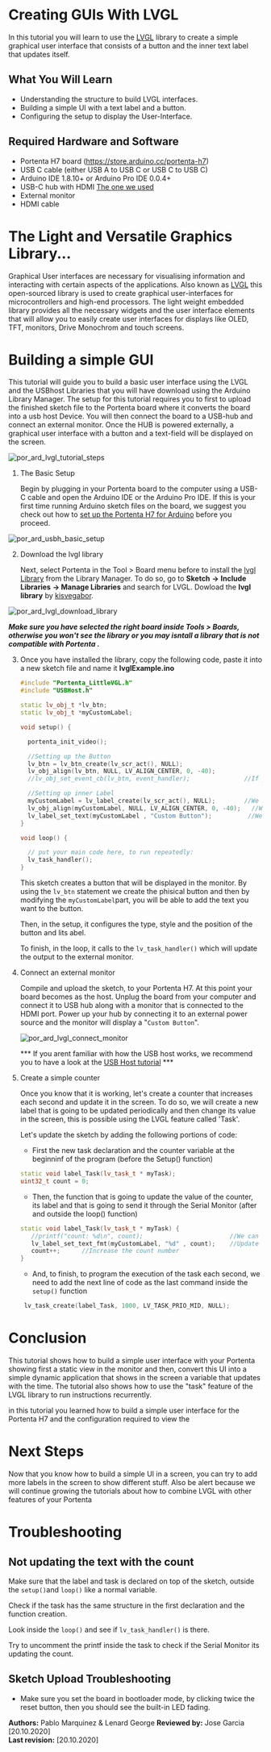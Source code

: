 # Creating GUIs With LVGL  
In this tutorial you will learn to use the [LVGL](https://lvgl.io/) library to create a simple graphical user interface that consists of a button and the inner text label that updates itself.

## What You Will Learn
-   Understanding the structure to build LVGL interfaces.
-   Building a simple UI with a text label and a button. 
-   Configuring the setup to display the User-Interface. 

## Required Hardware and Software
-   Portenta H7 board (<https://store.arduino.cc/portenta-h7>)
-   USB C cable (either USB A to USB C or USB C to USB C)
-   Arduino IDE 1.8.10+  or Arduino Pro IDE 0.0.4+ 
-   USB-C hub with HDMI [The one we used](https://www.dustinhome.se/product/5011166993/travel-port-usb-c-total)
-   External monitor 
-   HDMI cable 

# The Light and Versatile Graphics Library...

Graphical User interfaces are necessary for visualising information and interacting with certain aspects of the applications. Also known as [LVGL](https://lvgl.io/) this open-sourced library is used to create graphical user-interfaces for microcontrollers and high-end processors. The light weight embedded library provides all the necessary widgets and the user interface elements that will allow you to easily  create user interfaces for displays like OLED, TFT, monitors, Drive Monochrom and touch screens.

# Building a simple GUI 

This tutorial will guide you to build a basic user interface using the LVGL and the USBhost Libraries that you will have download using the Arduino Library Manager. The setup for this tutorial requires you to first to upload the finished sketch file to the Portenta board where it converts the board into a usb host Device. You will then connect the board to a USB-hub and connect an external monitor. Once the HUB is powered externally, a graphical user interface with a button and a text-field will be displayed on the screen.

![por_ard_lvgl_tutorial_steps](assets/por_ard_lvgl_tutorial_steps.svg)

1. The Basic Setup

   Begin by plugging in your Portenta board to the computer using a USB-C cable and open the Arduino IDE or the Arduino Pro IDE. If this is your first time running Arduino sketch files on the board, we suggest you check out how to [set up the Portenta H7 for Arduino](https://github.com/bcmi-labs/arduino-pro-content/blob/master/content/tutorials/portenta-h7/por-ard-usb/por-ard-gs) before you proceed.

![por_ard_usbh_basic_setup](assets/por_ard_usbh_basic_setup.svg)

2. Download the lvgl library

   Next, select Portenta in the Tool > Board menu before to install the [lvgl Library](https://github.com/lvgl/lvgl) from the Library Manager. To do so, go to **Sketch** **->** **Include Libraries** **-> Manage Libraries** and search for LVGL. Dowload the **lvgl library** by [kisvegabor](https://github.com/kisvegabor).  

![por_ard_lvgl_download_library](assets/por_ard_lvgl_select_library.svg)

   ***Make sure you have selected the right board inside Tools > Boards, otherwise you won't see the library or you may isntall a library that is not compatible with Portenta .***

3. Once you have installed the library,  copy the following code, paste it into a new sketch file and name it **lvglExample.ino**

   ```cpp
   #include "Portenta_LittleVGL.h"
   #include "USBHost.h"

   static lv_obj_t *lv_btn;
   static lv_obj_t *myCustomLabel;

   void setup() {

     portenta_init_video();

     //Setting up the Button
     lv_btn = lv_btn_create(lv_scr_act(), NULL);
     lv_obj_align(lv_btn, NULL, LV_ALIGN_CENTER, 0, -40);
     //lv_obj_set_event_cb(lv_btn, event_handler);               //If you want to handle the button’s callback create a cb_btn function

     //Setting up inner Label
     myCustomLabel = lv_label_create(lv_scr_act(), NULL);        //We make the object be a label widget
     lv_obj_align(myCustomLabel, NULL, LV_ALIGN_CENTER, 0, -40);   //We move it to the center of the screen below the ‘Hello world’ and align centered
     lv_label_set_text(myCustomLabel , "Custom Button");          //We set the default text
   }

   void loop() {

     // put your main code here, to run repeatedly:
     lv_task_handler();
   }
   ```

   This sketch creates a button that will be displayed in the monitor. By using the `lv_btn` statement we create the phisical button and then by modifying the `myCustomLabel`part, you will be able to add the text you want to the button.

   Then, in the setup, it configures  the type, style and the position of the button and lits abel.

   To finish, in the loop, it calls to the `lv_task_handler()` which will update the output to the external monitor. 

4. Connect an external monitor

   Compile and upload the sketch, to your Portenta H7. At this point your board becomes as the host. Unplug the board from your computer and connect it to USB hub along with a monitor that is connected to the HDMI port. Power up your hub by connecting it to an external power source and the monitor will display a "`Custom Button`". 


   ![por_ard_lvgl_connect_monitor](assets/por_ard_lvgl_connect_monitor.svg)

   *** If you arent familiar with how the USB host works, we recommend you to have a look at the [USB Host tutorial](https://www.arduino.cc/pro/tutorials/portenta-h7/por-ard-usb ) ***


5. Create a simple counter

   Once you know that it is working, let's create a counter that increases each second and update it in the screen. To do so, we will create a new label that is going to be updated periodically and then change its value in the screen, this is possible using the LVGL feature called 'Task'. 

   Let's update the sketch by adding the following portions of code: 
   
   * First the new task declaration and the counter variable at the beginninf of the program (before the Setup() function)
   
   ```cpp
   static void label_Task(lv_task_t * myTask);
   uint32_t count = 0;
   ```
   
   * Then, the function that is going to update the value of the counter, its label and that is going to send it through the Serial Monitor (after and outside the loop() function)
   
   ```cpp
   static void label_Task(lv_task_t * myTask) {
      //printf("count: %d\n", count);                        //We can see in the Serial monitor the count
      lv_label_set_text_fmt(myCustomLabel, "%d" , count);    //Update the text from the label
      count++;      //Increase the count number
   }
   ```
   
   * And, to finish, to program the execution of the task each second, we need to add the next line of code as the last command inside the `setup()` function 
   
   ```cpp
    lv_task_create(label_Task, 1000, LV_TASK_PRIO_MID, NULL);
   ```

# Conclusion

This tutorial shows how to build a simple user interface with your Portenta showing first a static view in the monitor and then, convert this UI into a simple dynamic application that shows in the screen a variable that updates with the time. The tutorial also shows how to  use the "task" feature of the LVGL library to run instructions recurrently.

in this tutorial you learned how to build a simple user interface for the Portenta H7 and the configuration required to view the 

# Next Steps
Now that you know how to build a simple UI in a screen, you can try to add more labels in the screen to show different stuff. Also be alert because we will continue growing the tutorials about how to combine LVGL with other features of your Portenta

# Troubleshooting
## Not updating the text with the count
Make sure that the label and task is declared on top of the sketch, outside the `setup()`and `loop()` like a normal variable.

Check if the task has the same structure in the first declaration and the function creation.

Look inside the `loop()` and see if `lv_task_handler()` is there.

Try to uncomment the printf inside the task to check if the Serial Monitor its updating the count.


## Sketch Upload Troubleshooting
* Make sure you set the board in bootloader mode, by clicking twice the reset button, then you should see the built-in LED fading.

**Authors:** Pablo Marquinez & Lenard George
**Reviewed by:** Jose Garcia [20.10.2020]  
**Last revision:**  [20.10.2020]
